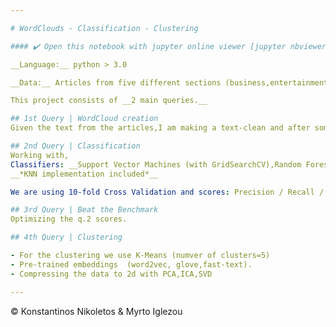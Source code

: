 ```yaml
---

# WordClouds - Classification - Clustering

#### ✔️ Open this notebook with jupyter online viewer [jupyter nbviewer](https://nbviewer.jupyter.org/github/Nikoletos-K/Article-Classification-Clustering/blob/master/Project.ipynb) ✔️

__Language:__ python > 3.0

__Data:__ Articles from five different sections (business,entertainment, politics, sport, tech) of an news site.

This project consists of __2 main queries.__ 

## 1st Query | WordCloud creation
Given the text from the articles,I am making a text-clean and after some wordclouds for each category.Most common words can be now deppicted.

## 2nd Query | Classification 
Working with,
Classifiers: __Support Vector Machines (with GridSearchCV),Random Forests,Naive Bayes,K-Nearest Neighbor
__*KNN implementation included*__

We are using 10-fold Cross Validation and scores: Precision / Recall / F-Measure / Accuracy . Also depicting classifivation using ROC-plots

## 3rd Query | Beat the Benchmark
Optimizing the q.2 scores.

## 4th Query | Clustering

- For the clustering we use K-Means (numver of clusters=5)
- Pre-trained embeddings  (word2vec, glove,fast-text).
- Compressing the data to 2d with PCA,ICA,SVD

---
```


© Konstantinos Nikoletos & Myrto Iglezou
